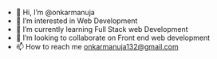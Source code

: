 - 👋 Hi, I’m @onkarmanuja
- 👀 I’m interested in Web Development
- 🌱 I’m currently learning Full Stack web Development
- 💞️ I’m looking to collaborate on Front end web development
- 📫 How to reach me onkarmanuja132@gmail.com

<!---
onkarmanuja/onkarmanuja is a ✨ special ✨ repository because its `README.md` (this file) appears on your GitHub profile.
You can click the Preview link to take a look at your changes.
--->
